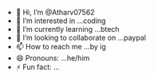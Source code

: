 - 👋 Hi, I’m @Atharv07562
- 👀 I’m interested in ...coding
- 🌱 I’m currently learning ...btech
- 💞️ I’m looking to collaborate on ...paypal
- 📫 How to reach me ...by ig
- 😄 Pronouns: ...he/him
- ⚡ Fun fact: ...

<!---
Atharv07562/Atharv07562 is a ✨ special ✨ repository because its `README.md` (this file) appears on your GitHub profile.
You can click the Preview link to take a look at your changes.
--->

